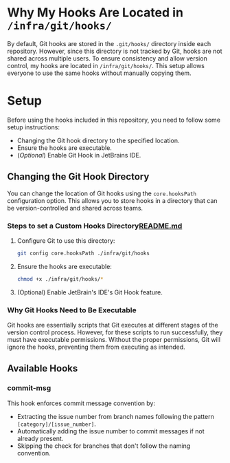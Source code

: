 # Why My Hooks Are Located in `/infra/git/hooks/`

By default, Git hooks are stored in the `.git/hooks/` directory inside each repository.
However, since this directory is not tracked by Git, hooks are not shared across multiple users.
To ensure consistency and allow version control, my hooks are located in `/infra/git/hooks/`.
This setup allows everyone to use the same hooks without manually copying them.

# Setup

Before using the hooks included in this repository, you need to follow some setup instructions:

- Changing the Git hook directory to the specified location.
- Ensure the hooks are executable.
- (*Optional*) Enable Git Hook in JetBrains IDE.

## Changing the Git Hook Directory

You can change the location of Git hooks using the `core.hooksPath` configuration option.
This allows you to store hooks in a directory that can be version-controlled and shared across teams.

### Steps to set a Custom Hooks Directory[README.md](README.md)

1. Configure Git to use this directory:
   ```bash
   git config core.hooksPath ./infra/git/hooks
   ```
2. Ensure the hooks are executable:
   ```bash
   chmod +x ./infra/git/hooks/*
   ```
3. (Optional) Enable JetBrain's IDE's Git Hook feature.

### Why Git Hooks Need to Be Executable

Git hooks are essentially scripts that Git executes at different stages of the version control process.
However, for these scripts to run successfully, they must have executable permissions.
Without the proper permissions, Git will ignore the hooks, preventing them from executing as intended.

## Available Hooks

### commit-msg

This hook enforces commit message convention by:

- Extracting the issue number from branch names following the pattern `[category]/[issue_number]`.
- Automatically adding the issue number to commit messages if not already present.
- Skipping the check for branches that don't follow the naming convention.

